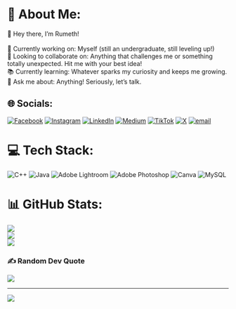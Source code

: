 # 💫 About Me:
👋 Hey there, I’m Rumeth!<br><br>🚀 Currently working on: Myself (still an undergraduate, still leveling up!)<br>🤝 Looking to collaborate on: Anything that challenges me or something totally unexpected. Hit me with your best idea!<br>📚 Currently learning: Whatever sparks my curiosity and keeps me growing.<br>💬 Ask me about: Anything! Seriously, let’s talk.<br>


## 🌐 Socials:
[![Facebook](https://img.shields.io/badge/Facebook-%231877F2.svg?logo=Facebook&logoColor=white)](https://www.facebook.com/profile.php?id=100089270018302) [![Instagram](https://img.shields.io/badge/Instagram-%23E4405F.svg?logo=Instagram&logoColor=white)](https://instagram.com/sathnidur) [![LinkedIn](https://img.shields.io/badge/LinkedIn-%230077B5.svg?logo=linkedin&logoColor=white)](https://linkedin.com/in/rumethsathnidu) [![Medium](https://img.shields.io/badge/Medium-12100E?logo=medium&logoColor=white)](https://medium.com/@srumeth) [![TikTok](https://img.shields.io/badge/TikTok-%23000000.svg?logo=TikTok&logoColor=white)](https://tiktok.com/@@rumeth18) [![X](https://img.shields.io/badge/X-black.svg?logo=X&logoColor=white)](https://x.com/@rumeth18) [![email](https://img.shields.io/badge/Email-D14836?logo=gmail&logoColor=white)](mailto:rumethsathnidu99@gmail.com) 

# 💻 Tech Stack:
![C++](https://img.shields.io/badge/c++-%2300599C.svg?style=for-the-badge&logo=c%2B%2B&logoColor=white) ![Java](https://img.shields.io/badge/java-%23ED8B00.svg?style=for-the-badge&logo=openjdk&logoColor=white) ![Adobe Lightroom](https://img.shields.io/badge/Adobe%20Lightroom-31A8FF.svg?style=for-the-badge&logo=Adobe%20Lightroom&logoColor=white) ![Adobe Photoshop](https://img.shields.io/badge/adobe%20photoshop-%2331A8FF.svg?style=for-the-badge&logo=adobe%20photoshop&logoColor=white) ![Canva](https://img.shields.io/badge/Canva-%2300C4CC.svg?style=for-the-badge&logo=Canva&logoColor=white) ![MySQL](https://img.shields.io/badge/mysql-4479A1.svg?style=for-the-badge&logo=mysql&logoColor=white)
# 📊 GitHub Stats:
![](https://github-readme-stats.vercel.app/api?username=rumethsathnidu&theme=dark&hide_border=false&include_all_commits=true&count_private=false)<br/>
![](https://nirzak-streak-stats.vercel.app/?user=rumethsathnidu&theme=dark&hide_border=false)<br/>
![](https://github-readme-stats.vercel.app/api/top-langs/?username=rumethsathnidu&theme=dark&hide_border=false&include_all_commits=true&count_private=false&layout=compact)

### ✍️ Random Dev Quote
![](https://quotes-github-readme.vercel.app/api?type=horizontal&theme=radical)

---
[![](https://visitcount.itsvg.in/api?id=rumethsathnidu&icon=0&color=0)](https://visitcount.itsvg.in)

<!-- Proudly created with GPRM ( https://gprm.itsvg.in ) -->
